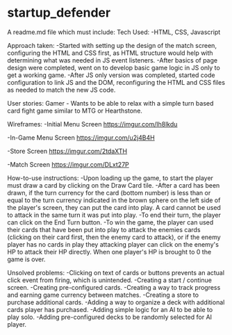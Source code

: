 # startup_defender

A readme.md file which must include:
Tech Used:
-HTML, CSS, Javascript

Approach taken:
-Started with setting up the design of the match screen, configuring the HTML and CSS first, as HTML structure would help with determining what was needed in JS event listeners.
-After basics of page design were completed, went on to develop basic game logic in JS only to get a working game.
-After JS only version was completed, started code configuration to link JS and the DOM, reconfiguring the HTML and CSS files as needed to match the new JS code.

User stories:
Gamer - Wants to be able to relax with a simple turn based card fight game similar to MTG or Hearthstone.

Wireframes:
-Initial Menu Screen
  https://imgur.com/Ih8lkdu
  
-In-Game Menu Screen
https://imgur.com/u2j4B4H

-Store Screen
https://imgur.com/2tdaXTH

-Match Screen
https://imgur.com/DLxt27P

How-to-use instructions:
-Upon loading up the game, to start the player must draw a card by clicking on the Draw Card tile.
-After a card has been drawn, if the turn currency for the card (bottom number) is less than or equal to the turn currency indicated in the brown sphere on the left side of the player's screen, they can put the card into play.  A card cannot be used to attack in the same turn it was put into play.
-To end their turn, the player can click on the End Turn button.
-To win the game, the player can used their cards that have been put into play to attack the enemies cards (clicking on their card first, then the enemy card to attack), or if the enemy player has no cards in play they attacking player can click on the enemy's HP to attack their HP directly. When one player's HP is brought to 0 the game is over.

Unsolved problems:
-Clicking on text of cards or buttons prevents an actual click event from firing, which is unintended.
-Creating a start / continue screen.
-Creating pre-configured cards.
-Creating a way to track progress and earning game currency between matches.
-Creating a store to purchase additional cards.
-Adding a way to organize a deck with additional cards player has purchased.
-Adding simple logic for an AI to be able to play solo.
-Adding pre-configured decks to be randomly selected for AI player.